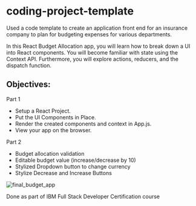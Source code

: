 # coding-project-template

Used a code template to create an application front end for an insurance company to plan for budgeting expenses for various departments. 

In this React Budget Allocation app, you will learn how to break down a UI into React components. You will become familiar with state using the Context API. Furthermore, you will explore actions, reducers, and the dispatch function.

## Objectives:
Part 1
* Setup a React Project.
* Put the UI Components in Place.
* Render the created components and context in App.js.
* View your app on the browser.

Part 2
* Budget allocation validation
* Editable budget value (increase/decrease by 10)
* Stylized Dropdown button to change currency
* Stylize Decrease and Increase Buttons

![final_budget_app](https://github.com/rtygya/ejtos-react_budget_app/assets/103693384/ad339b86-e715-4089-a456-b64608044790)


Done as part of IBM Full Stack Developer Certification course
